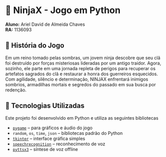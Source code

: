# 🥷 NinjaX - Jogo em Python

**Aluno:** Ariel David de Almeida Chaves  
**RA:** 1136093

## 📖 História do Jogo

Em um reino tomado pelas sombras, um jovem ninja descobre que seu clã foi destruído por forças misteriosas lideradas por um antigo traidor. Agora, sozinho, ele parte em uma jornada repleta de perigos para recuperar os artefatos sagrados do clã e restaurar a honra dos guerreiros esquecidos.  
Com agilidade, silêncio e determinação, NINJAX enfrentará inimigos sombrios, armadilhas mortais e segredos do passado em sua busca por redenção.

## 🚀 Tecnologias Utilizadas 

Este projeto foi desenvolvido em Python e utiliza as seguintes bibliotecas

- [`pygame`](https://www.pygame.org/) – para gráficos e áudio do jogo  
- `random`, `os`, `time`, `json` – bibliotecas padrão do Python  
- [`tkinter`](https://docs.python.org/3/library/tkinter.html) – interface gráfica simples  
- [`speechrecognition`](https://pypi.org/project/SpeechRecognition/) – reconhecimento de voz  
- [`pyttsx3`](https://pypi.org/project/pyttsx3/) – síntese de voz offline  
